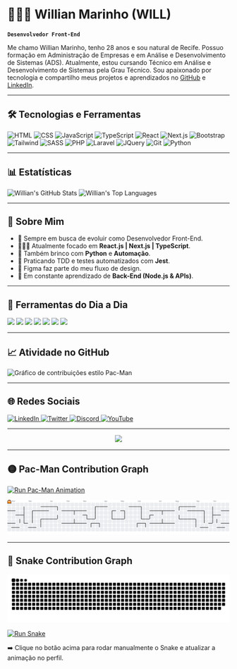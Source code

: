 # 👨🏻‍💻 Willian Marinho (WILL)

**`Desenvolvedor Front-End`**

Me chamo Willian Marinho, tenho 28 anos e sou natural de Recife. Possuo formação em Administração de Empresas e em Análise e Desenvolvimento de Sistemas (ADS). Atualmente, estou cursando Técnico em Análise e Desenvolvimento de Sistemas pela Grau Técnico. Sou apaixonado por tecnologia e compartilho meus projetos e aprendizados no [GitHub](https://github.com/Devwillmarinho) e [LinkedIn](https://www.linkedin.com/in/willian-marinho-492811162).

---

## 🛠️ Tecnologias e Ferramentas

<div>
  <img alt="HTML" title="HTML" width="30px" src="https://cdn.jsdelivr.net/gh/devicons/devicon@latest/icons/html5/html5-original.svg" />
  <img alt="CSS" title="CSS" width="30px" src="https://cdn.jsdelivr.net/gh/devicons/devicon@latest/icons/css3/css3-original.svg" />
  <img alt="JavaScript" title="JavaScript" width="30px" src="https://cdn.jsdelivr.net/gh/devicons/devicon@latest/icons/javascript/javascript-original.svg" />
  <img alt="TypeScript" title="TypeScript" width="30px" src="https://cdn.jsdelivr.net/gh/devicons/devicon@latest/icons/typescript/typescript-original.svg" />
  <img alt="React" title="React" width="30px" src="https://cdn.jsdelivr.net/gh/devicons/devicon@latest/icons/react/react-original.svg" />
  <img alt="Next.js" title="Next.js" width="30px" src="https://cdn.jsdelivr.net/gh/devicons/devicon@latest/icons/nextjs/nextjs-original.svg" />
  <img alt="Bootstrap" title="Bootstrap" width="30px" src="https://cdn.jsdelivr.net/gh/devicons/devicon@latest/icons/bootstrap/bootstrap-original.svg" />
  <img alt="Tailwind" title="Tailwind" width="30px" src="https://cdn.jsdelivr.net/gh/devicons/devicon@latest/icons/tailwindcss/tailwindcss-original.svg" />
  <img alt="SASS" title="SASS" width="30px" src="https://cdn.jsdelivr.net/gh/devicons/devicon@latest/icons/sass/sass-original.svg" />
  <img alt="PHP" title="PHP" width="30px" src="https://cdn.jsdelivr.net/gh/devicons/devicon@latest/icons/php/php-original.svg" />
  <img alt="Laravel" title="Laravel" width="30px" src="https://cdn.jsdelivr.net/gh/devicons/devicon@latest/icons/laravel/laravel-original.svg" />
  <img alt="JQuery" title="JQuery" width="30px" src="https://cdn.jsdelivr.net/gh/devicons/devicon@latest/icons/jquery/jquery-original.svg" />
  <img alt="Git" title="Git" width="30px" src="https://cdn.jsdelivr.net/gh/devicons/devicon@latest/icons/git/git-original.svg" />
  <img alt="Python" title="Python" width="30px" src="https://cdn.jsdelivr.net/gh/devicons/devicon@latest/icons/python/python-original.svg" />
</div>

---

## 📊 Estatísticas

<div>
  <img alt="Willian's GitHub Stats" height="180em" src="https://github-readme-stats.vercel.app/api?username=Devwillmarinho&show_icons=true&theme=tokyonight&locale=pt-br&include_all_commits=true" />
  <img alt="Willian's Top Languages" height="180em" src="https://github-readme-stats.vercel.app/api/top-langs/?username=Devwillmarinho&theme=tokyonight&layout=compact&custom_title=Linguagens" />
</div>

---

## 🎯 Sobre Mim

- 🚀 Sempre em busca de evoluir como Desenvolvedor Front-End.
- 👨🏻‍💻 Atualmente focado em **React.js | Next.js | TypeScript**.
- 🐍 Também brinco com **Python** e **Automação**.
- 🧪 Praticando TDD e testes automatizados com **Jest**.
- 🎨 Figma faz parte do meu fluxo de design.
- 🌱 Em constante aprendizado de **Back-End (Node.js & APIs)**.

---

## 🧰 Ferramentas do Dia a Dia

<div>
  <img src="https://cdn.jsdelivr.net/gh/devicons/devicon/icons/javascript/javascript-original.svg" height="40" />
  <img src="https://cdn.jsdelivr.net/gh/devicons/devicon/icons/typescript/typescript-original.svg" height="40" />
  <img src="https://cdn.jsdelivr.net/gh/devicons/devicon/icons/react/react-original.svg" height="40" />
  <img src="https://cdn.jsdelivr.net/gh/devicons/devicon/icons/jest/jest-plain.svg" height="40" />
  <img src="https://cdn.jsdelivr.net/gh/devicons/devicon/icons/figma/figma-original.svg" height="40" />
  <img src="https://cdn.jsdelivr.net/gh/devicons/devicon/icons/git/git-original.svg" height="40" />
  <img src="https://cdn.jsdelivr.net/gh/devicons/devicon/icons/googlecloud/googlecloud-original.svg" height="40" />
</div>

---

## 📈 Atividade no GitHub

<picture>
  <source media="(prefers-color-scheme: dark)" srcset="https://raw.githubusercontent.com/devwillmarinho/devwillmarinho/main/output/pacman-contribution-graph-dark.svg">
  <source media="(prefers-color-scheme: light)" srcset="https://raw.githubusercontent.com/devwillmarinho/devwillmarinho/main/output/pacman-contribution-graph.svg">
  <img alt="Gráfico de contribuições estilo Pac-Man" src="https://raw.githubusercontent.com/devwillmarinho/devwillmarinho/main/output/pacman-contribution-graph.svg">
</picture>

---

## 🌐 Redes Sociais

<div>
  <a href="https://www.linkedin.com/in/willian-marinho-492811162" target="_blank">
    <img src="https://raw.githubusercontent.com/maurodesouza/profile-readme-generator/master/src/assets/icons/social/linkedin/default.svg" width="52" height="40" alt="LinkedIn" />
  </a>
  <a href="https://twitter.com/WillMarinho97" target="_blank">
    <img src="https://raw.githubusercontent.com/maurodesouza/profile-readme-generator/master/src/assets/icons/social/twitter/default.svg" width="52" height="40" alt="Twitter" />
  </a>
  <a href="https://discord.gg/" target="_blank">
    <img src="https://raw.githubusercontent.com/maurodesouza/profile-readme-generator/master/src/assets/icons/social/discord/default.svg" width="52" height="40" alt="Discord" />
  </a>
  <a href="https://www.youtube.com/@SeuCanal" target="_blank">
    <img src="https://raw.githubusercontent.com/maurodesouza/profile-readme-generator/master/src/assets/icons/social/youtube/default.svg" width="52" height="40" alt="YouTube" />
  </a>
</div>

---

<div align="center">
  <img src="https://visitor-badge.laobi.icu/badge?page_id=Devwillmarinho.Devwillmarinho" />
</div>

---
## 🟡 Pac-Man Contribution Graph

[![Run Pac-Man Animation](https://github.com/Devwillmarinho/Devwillmarinho/actions/workflows/pacman.yml/badge.svg)](https://github.com/Devwillmarinho/Devwillmarinho/actions/workflows/pacman.yml)
<picture>

  <source media="(prefers-color-scheme: dark)" srcset="https://raw.githubusercontent.com/devwillmarinho/devwillmarinho/output/pacman-contribution-graph-dark.svg">
  <source media="(prefers-color-scheme: light)" srcset="https://raw.githubusercontent.com/devwillmarinho/devwillmarinho/output/pacman-contribution-graph.svg">
  <img alt="Pac-Man Contribution Graph" src="https://raw.githubusercontent.com/devwillmarinho/devwillmarinho/output/pacman-contribution-graph.svg">
</picture>

---
## 🐍 Snake Contribution Graph
<img src="https://raw.githubusercontent.com/devwillmarinho/devwillmarinho/main/output/snake.svg" alt="Snake animation" />

[![Run Snake](https://github.com/Devwillmarinho/Devwillmarinho/actions/workflows/snake.yml/badge.svg)](https://github.com/Devwillmarinho/Devwillmarinho/actions/workflows/snake.yml)

➡️ Clique no botão acima para rodar manualmente o Snake e atualizar a animação no perfil.
